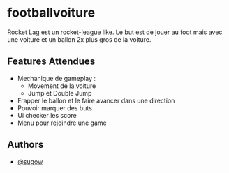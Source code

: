 # footballvoiture

Rocket Lag est un rocket-league like. Le but est de jouer au foot mais avec une voiture et un ballon 2x plus gros de la voiture.

## Features Attendues

 - Mechanique de gameplay : 
    - Movement de la voiture
    - Jump et Double Jump
 - Frapper le ballon et le faire avancer dans une direction
 - Pouvoir marquer des buts
 - Ui checker les score
 - Menu pour rejoindre une game


## Authors

- [@sugow](https://github.com/Sugow0)

